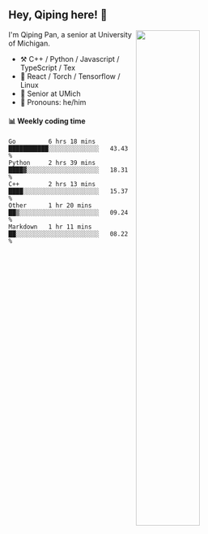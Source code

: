 

## Hey, Qiping here! :wave:

[<img align="right" width="50%" src="https://github-readme-stats.vercel.app/api?username=ppppqp&theme=dark&show_icons=true">](https://metrics.lecoq.io/ppppqp?template=classic)


I'm Qiping Pan, a senior at University of Michigan.

-   :hammer_and_pick: C++ / Python / Javascript / TypeScript / Tex
-   :pencil: React / Torch / Tensorflow / Linux 
-   :seedling: Senior at UMich
-   :man: Pronouns: he/him



#### :bar_chart: Weekly coding time

<!--START_SECTION:waka-->
```text
Go         6 hrs 18 mins   ███████████░░░░░░░░░░░░░░   43.43 % 
Python     2 hrs 39 mins   ████▓░░░░░░░░░░░░░░░░░░░░   18.31 % 
C++        2 hrs 13 mins   ████░░░░░░░░░░░░░░░░░░░░░   15.37 % 
Other      1 hr 20 mins    ██▒░░░░░░░░░░░░░░░░░░░░░░   09.24 % 
Markdown   1 hr 11 mins    ██░░░░░░░░░░░░░░░░░░░░░░░   08.22 % 
```
<!--END_SECTION:waka-->
